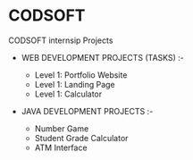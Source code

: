 # CODSOFT
CODSOFT internsip Projects
- WEB DEVELOPMENT PROJECTS (TASKS) :-
  -  Level 1: Portfolio Website
  -  Level 1: Landing Page
  -  Level 1: Calculator

- JAVA DEVELOPMENT PROJECTS :-
  -  Number Game
  -  Student Grade Calculator
  -  ATM Interface

    
  
